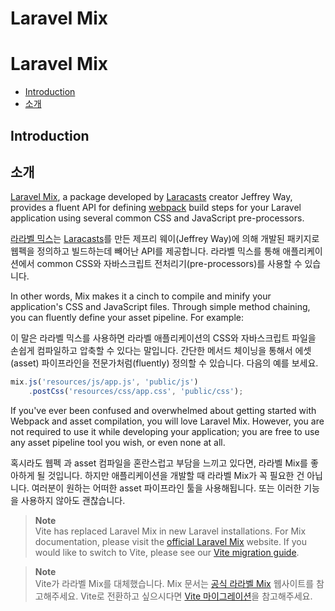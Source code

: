 # Laravel Mix
# Laravel Mix

- [Introduction](#introduction)
- [소개](#introduction)

<a name="introduction"></a>
## Introduction
## 소개

[Laravel Mix](https://github.com/laravel-mix/laravel-mix), a package developed by [Laracasts](https://laracasts.com) creator Jeffrey Way, provides a fluent API for defining [webpack](https://webpack.js.org) build steps for your Laravel application using several common CSS and JavaScript pre-processors.

[라라벨 믹스](https://github.com/laravel-mix/laravel-mix)는 [Laracasts](https://laracasts.com)를 만든 제프리 웨이(Jeffrey Way)에 의해 개발된 패키지로 웹펙을 정의하고 빌드하는데 빼어난 API를 제공합니다. 라라벨 믹스를 통해 애플리케이션에서 common CSS와 자바스크립트 전처리기(pre-processors)를 사용할 수 있습니다.

In other words, Mix makes it a cinch to compile and minify your application's CSS and JavaScript files. Through simple method chaining, you can fluently define your asset pipeline. For example:

이 말은 라라벨 믹스를 사용하면 라라벨 애플리케이션의 CSS와 자바스크립트 파일을 손쉽게 컴파일하고 압축할 수 있다는 말입니다. 간단한 메서드 체이닝을 통해서 에셋(asset) 파이프라인을 전문가처럼(fluently) 정의할 수 있습니다. 다음의 예를 보세요.

```js
mix.js('resources/js/app.js', 'public/js')
    .postCss('resources/css/app.css', 'public/css');
```

If you've ever been confused and overwhelmed about getting started with Webpack and asset compilation, you will love Laravel Mix. However, you are not required to use it while developing your application; you are free to use any asset pipeline tool you wish, or even none at all.

혹시라도 웹펙 과 asset 컴파일을 혼란스럽고 부담을 느끼고 있다면, 라라벨 Mix를 좋아하게 될 것입니다. 하지만 애플리케이션을 개발할 때 라라벨 Mix가 꼭 필요한 건 아닙니다. 여러분이 원하는 어떠한 asset 파이프라인 툴을 사용해됩니다. 또는 이러한 기능을 사용하지 않아도 괜찮습니다.

> **Note**  
> Vite has replaced Laravel Mix in new Laravel installations. For Mix documentation, please visit the [official Laravel Mix](https://laravel-mix.com/) website. If you would like to switch to Vite, please see our [Vite migration guide](https://github.com/laravel/vite-plugin/blob/main/UPGRADE.md#migrating-from-laravel-mix-to-vite).

> **Note**  
> Vite가 라라벨 Mix를 대체했습니다. Mix 문서는 [공식 라라벨 Mix](https://laravel-mix.com/) 웹사이트를 참고해주세요. Vite로 전환하고 싶으시다면 [Vite 마이그레이션](https://github.com/laravel/vite-plugin/blob/main/UPGRADE.md#migrating-from-laravel-mix-to-vite)을 참고해주세요.